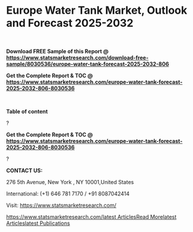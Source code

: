 <h1>Europe Water Tank Market, Outlook and Forecast 2025-2032</h1><br/><p><strong>Download FREE Sample of this Report @ <a href="https://www.statsmarketresearch.com/download-free-sample/8030536/europe-water-tank-forecast-2025-2032-806">https://www.statsmarketresearch.com/download-free-sample/8030536/europe-water-tank-forecast-2025-2032-806</a></strong></p>
 
 
 
 <div><b>Get the Complete Report & TOC @ <a href="https://www.statsmarketresearch.com/europe-water-tank-forecast-2025-2032-806-8030536">https://www.statsmarketresearch.com/europe-water-tank-forecast-2025-2032-806-8030536</a></b></div>
 
 
 
 <p><br />
 
 <b>Table of content</b></p>
 
 
 
 <p>? </p>
 
 
 
 <div><b>Get the Complete Report & TOC @ <a href="https://www.statsmarketresearch.com/europe-water-tank-forecast-2025-2032-806-8030536">https://www.statsmarketresearch.com/europe-water-tank-forecast-2025-2032-806-8030536</a></b></div>
 
 
 
 <p>? </p>
 
 
 
 <p><b>CONTACT US:</b><br />
 
 276 5th Avenue, New York , NY 10001,United States<br />
 
 International: (+1) 646 781 7170 / +91 8087042414<br />
 
 Visit: <a href="https://www.statsmarketresearch.com/">https://www.statsmarketresearch.com/</a><br />
 
 <a href="https://gyeongbokgung.com">https://www.statsmarketresearch.com/</a><a href="https://hallyeomaritime.com">latest Articles</a><a href="https://jingwansa.com">Read More</a><a href="https://nguoiviet.jp/">latest Articles</a><a href="https://www.intelmarketresearch.com/">latest Publications</a></p>